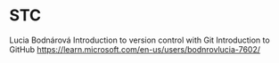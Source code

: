 # STC
Lucia Bodnárová 
Introduction to version control with Git 
Introduction to GitHub 
https://learn.microsoft.com/en-us/users/bodnrovlucia-7602/
